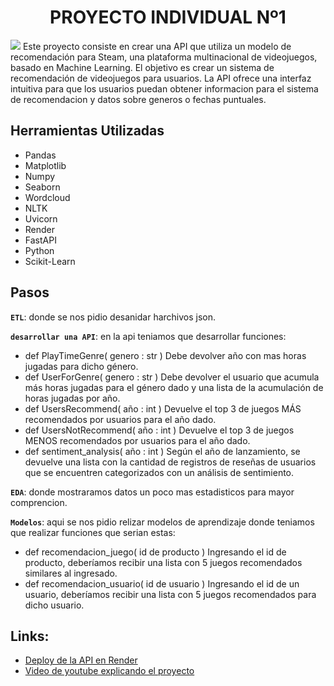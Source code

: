 # <h1 align=center> **PROYECTO INDIVIDUAL Nº1** </h1>
![](https://trycore.co/cms/wp-content/uploads/2020/02/que-es-machine-learning-servicio-implementar-inteligencia-artificial-min.jpg)
Este proyecto consiste en crear una API que utiliza un modelo de recomendación para Steam, una plataforma multinacional de videojuegos, basado en Machine Learning. El objetivo es crear un sistema de recomendación de videojuegos para usuarios. La API ofrece una interfaz intuitiva para que los usuarios puedan obtener informacion para el sistema de recomendacion y datos sobre generos o fechas puntuales.

## **Herramientas Utilizadas**
+ Pandas
+ Matplotlib
+ Numpy
+ Seaborn
+ Wordcloud
+ NLTK
+ Uvicorn
+ Render
+ FastAPI
+ Python
+ Scikit-Learn
## **Pasos**
**`ETL`**: donde se nos pidio desanidar harchivos json.

**`desarrollar una API`**: en la api teniamos que desarrollar funciones:
+ def PlayTimeGenre( genero : str ) Debe devolver año con mas horas jugadas para dicho género.
+ def UserForGenre( genero : str ) Debe devolver el usuario que acumula más horas jugadas para el género dado y una lista de la acumulación de horas jugadas por año.
+ def UsersRecommend( año : int ) Devuelve el top 3 de juegos MÁS recomendados por usuarios para el año dado.
+ def UsersNotRecommend( año : int ) Devuelve el top 3 de juegos MENOS recomendados por usuarios para el año dado.
+ def sentiment_analysis( año : int ) Según el año de lanzamiento, se devuelve una lista con la cantidad de registros de reseñas de usuarios que se encuentren categorizados con un análisis de sentimiento.

**`EDA`**: donde mostraramos datos un poco mas estadisticos para mayor comprencion.

**`Modelos`**: aqui se nos pidio relizar modelos de aprendizaje donde teniamos que realizar funciones que serian estas:
+ def recomendacion_juego( id de producto ) Ingresando el id de producto, deberíamos recibir una lista con 5 juegos recomendados similares al ingresado.
+ def recomendacion_usuario( id de usuario ) Ingresando el id de un usuario, deberíamos recibir una lista con 5 juegos recomendados para dicho usuario.

## **Links:**
- [Deploy de la API en Render](http://127.0.0.1:8000/docs#/)
- [Video de youtube explicando el proyecto]()

